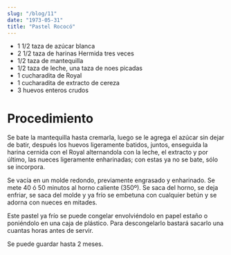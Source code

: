```yaml
---
slug: "/blog/11"
date: "1973-05-31"
title: "Pastel Rococó"
---
```


- 1 1/2 taza de azúcar blanca
- 2 1/2 taza de harinas Hermida tres veces
- 1/2 taza de mantequilla
- 1/2 taza de leche, una taza de noes picadas
- 1 cucharadita de Royal
- 1 cucharadita de extracto de cereza
- 3 huevos enteros crudos

# Procedimiento

Se bate la mantequilla hasta cremarla, luego se le agrega el azúcar sin dejar de batir, después los huevos ligeramente batidos, juntos, enseguida la harina cernida con el Royal alternandola con la leche, el extracto y por último, las nueces ligeramente enharinadas; con estas ya no se bate, sólo se incorpora. 

Se vacía en un molde redondo, previamente engrasado y enharinado. Se mete 40 ó 50 minutos al horno caliente (350º). Se saca del horno, se deja enfriar, se saca del molde y ya frío se embetuna con cualquier betún y se adorna con nueces en mitades.

Este pastel ya frío se puede congelar envolviéndolo en papel estaño o poniéndolo en una caja de plástico. Para descongelarlo bastará sacarlo una cuantas horas antes de servir. 

Se puede guardar hasta 2 meses.